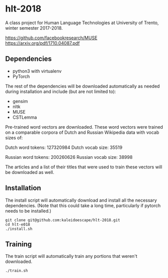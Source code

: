 # hlt-2018

A class project for Human Language Technologies at University of Trento, winter semester 2017-2018.

https://github.com/facebookresearch/MUSE
https://arxiv.org/pdf/1710.04087.pdf

## Dependencies

- python3 with virtualenv 
- PyTorch

The rest of the dependencies will be downloaded automatically as needed during installation and include (but are not limited to):
 
- gensim
- nltk
- MUSE 
- CSTLemma

Pre-trained word vectors are downloaded. These word vectors were trained on a comparable corpora of Dutch and Russian Wikipedia data with vocab sizes of:

Dutch word tokens: 127320984
Dutch vocab size: 35519

Russian word tokens: 200260626
Russian vocab size: 38998

The articles and a list of their titles that were used to train these vectors will be downloaded as well.

## Installation

The install script will automatically download and install all the necessary dependencies. (Note that this could take a long time, particularly if pytorch needs to be installed.)

```
git clone git@github.com:kaleidoescape/hlt-2018.git
cd hlt-e018
./install.sh
```

## Training

The train script will automatically train any portions that weren't downloaded.

```
./train.sh
```

